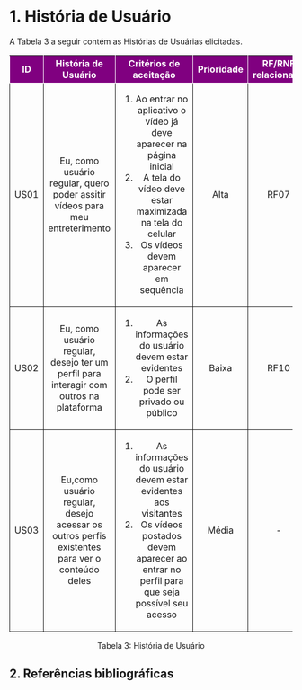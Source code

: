 
# 1. História de Usuário

A Tabela 3 a seguir contém as Histórias de Usuárias elicitadas. 

<table>
    <thead>
        <tr style="background-color: purple; color: white" >
            <th style="border-style:solid;border-width:1px;text-align:center">ID</th>
            <th style="border-style:solid;border-width:1px;text-align:center">História de Usuário</th>
            <th style="border-style:solid;border-width:1px;text-align:center">Critérios de aceitação</th>
            <th style="border-style:solid;border-width:1px;text-align:center">Prioridade</th>
            <th style="border-style:solid;border-width:1px;text-align:center">RF/RNF relacionado</th>
        </tr>
    </thead>
    <tbody>
        <tr>
            <span id="ustory-01"></span>
            <td style="border-style:solid;border-width:1px;text-align:center;vertical-align:middle" rowspan="1">US01</td>
            <td style="border-style:solid;border-width:1px;text-align:center;vertical-align:middle" rowspan="1">Eu, como usuário regular, quero poder assitir vídeos para meu entreterimento</td>
            <td style="border-style:solid;border-width:1px;text-align:center;vertical-align:middle" rowspan="1"><ol><li>Ao entrar no aplicativo o vídeo já deve aparecer na página inicial</li><li> A tela do vídeo deve estar maximizada na tela do celular</li><li>Os vídeos devem aparecer em sequência</li></ol></td>
            <td style="border-style:solid;border-width:1px;text-align:center;vertical-align:middle">Alta</td>
            <td style="border-style:solid;border-width:1px;text-align:center;vertical-align:middle">RF07</td>
        </tr>
        <tr>
            <span id="ustory-01"></span>
            <td style="border-style:solid;border-width:1px;text-align:center;vertical-align:middle" rowspan="1">US02</td>
            <td style="border-style:solid;border-width:1px;text-align:center;vertical-align:middle" rowspan="1">Eu, como usuário regular, desejo ter um perfil para interagir com outros na plataforma</td>
            <td style="border-style:solid;border-width:1px;text-align:center;vertical-align:middle" rowspan="1"><ol><li>As informações do usuário devem estar evidentes</li><li> O perfil pode ser privado ou público</li></ol></td>
            <td style="border-style:solid;border-width:1px;text-align:center;vertical-align:middle"> Baixa </td>
            <td style="border-style:solid;border-width:1px;text-align:center;vertical-align:middle">RF10</td>
        </tr>
        <tr>
            <span id="ustory-01"></span>
            <td style="border-style:solid;border-width:1px;text-align:center;vertical-align:middle" rowspan="1">US03</td>
            <td style="border-style:solid;border-width:1px;text-align:center;vertical-align:middle" rowspan="1">Eu,como usuário regular, desejo acessar os outros perfis existentes para ver o conteúdo deles</td>
            <td style="border-style:solid;border-width:1px;text-align:center;vertical-align:middle" rowspan="1"><ol><li>As informações do usuário devem estar evidentes aos visitantes</li><li> Os vídeos postados devem aparecer ao entrar no perfil para que seja possível seu acesso</li></ol></td>
            <td style="border-style:solid;border-width:1px;text-align:center;vertical-align:middle">Média</td>
            <td style="border-style:solid;border-width:1px;text-align:center;vertical-align:middle">-</td>
        </tr>
</table>

<div style="text-align: center">
<p>Tabela 3: História de Usuário</p>
</div>

## 2. Referências bibliográficas
